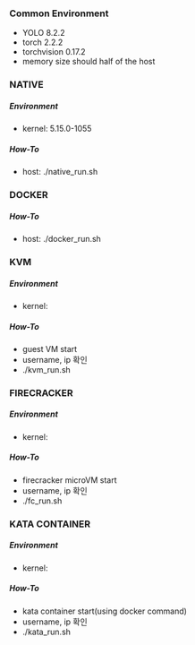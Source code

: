 ### Common Environment
- YOLO 8.2.2
- torch 2.2.2
- torchvision 0.17.2
- memory size should half of the host

### NATIVE
##### Environment
- kernel: 5.15.0-1055
##### How-To
- host: ./native_run.sh

### DOCKER
##### How-To
- host: ./docker_run.sh

### KVM
##### Environment
- kernel:
##### How-To
- guest VM start
- username, ip 확인
- ./kvm_run.sh
  
### FIRECRACKER
##### Environment
- kernel:
##### How-To
- firecracker microVM start
- username, ip 확인
- ./fc_run.sh

### KATA CONTAINER
##### Environment
- kernel:
##### How-To
- kata container start(using docker command)
- username, ip 확인
- ./kata_run.sh
